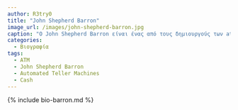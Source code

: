 ```yaml
---
author: R3try0
title: "John Shepherd Barron"
image_url: /images/john-shepherd-barron.jpg
caption: "O John Shepherd Barron είναι ένας από τους δημιουργούς των atm όπου τα εμπνεύστηκε την εφεύρεση αυτή από τους αυτόματους πωλητές σοκολάτας. Γεννήθηκε στην Ινδία το 1925 και απεβίωσε στης 15 Μαΐου του 2010."
categories:
  - Βιογραφία 
tags:
  - ATM
  - John Shepherd Barron
  - Automated Teller Machines
  - Cash
---
```


{% include bio-barron.md %}
